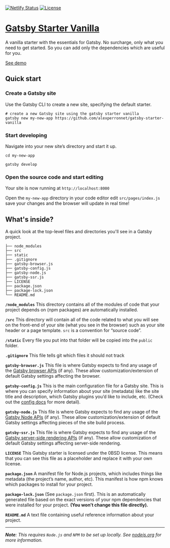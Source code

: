 [![Netlify Status](https://api.netlify.com/api/v1/badges/d4e3cf6e-e071-41fb-9c09-d0e5848daad1/deploy-status)](https://app.netlify.com/sites/gatsby-starter-vanilla/deploys)
[![License](https://img.shields.io/badge/License-BSD%200--Clause-blue.svg)](https://opensource.org/licenses/BSD-3-Clause)

# [Gatsby Starter Vanilla](https://gatsby-starter-vanilla.netlify.app)

A vanilla starter with the essentials for Gatsby. No surcharge, only what you need to get started. So you can add only the dependencies which are useful for you.

[See demo](https://gatsby-starter-vanilla.netlify.app)

## Quick start

### Create a Gatsby site

Use the Gatsby CLI to create a new site, specifying the default starter.

```shell
# create a new Gatsby site using the gatsby starter vanilla
gatsby new my-new-app https://github.com/alexperronnet/gatsby-starter-vanilla
```

### Start developing

Navigate into your new site’s directory and start it up.

```shell
cd my-new-app
```
```shell
gatsby develop
```

### Open the source code and start editing

Your site is now running at `http://localhost:8000`

Open the `my-new-app` directory in your code editor edit `src/pages/index.js` save your changes and the browser will update in real time!

## What's inside?

A quick look at the top-level files and directories you'll see in a Gatsby project.

```
├── node_modules
├── src
├── static
├── .gitignore
├── gatsby-browser.js
├── gatsby-config.js
├── gatsby-node.js
├── gatsby-ssr.js
├── LICENSE
├── package.json
├── package-lock.json
└── README.md
```

**`/node_modules`** This directory contains all of the modules of code that your project depends on (npm packages) are automatically installed.

**`/src`** This directory will contain all of the code related to what you will see on the front-end of your site (what you see in the browser) such as your site header or a page template. `src` is a convention for “source code”.

**`/static`** Every file you put into that folder will be copied into the `public` folder.

**`.gitignore`** This file tells git which files it should not track

**`gatsby-browser.js`** This file is where Gatsby expects to find any usage of the [Gatsby browser APIs](https://www.gatsbyjs.org/docs/browser-apis/) (if any). These allow customization/extension of default Gatsby settings affecting the browser.

**`gatsby-config.js`** This is the main configuration file for a Gatsby site. This is where you can specify information about your site (metadata) like the site title and description, which Gatsby plugins you’d like to include, etc. (Check out the [config docs](https://www.gatsbyjs.org/docs/gatsby-config/) for more detail).

**`gatsby-node.js`** This file is where Gatsby expects to find any usage of the [Gatsby Node APIs](https://www.gatsbyjs.org/docs/node-apis/) (if any). These allow customization/extension of default Gatsby settings affecting pieces of the site build process.

**`gatsby-ssr.js`** This file is where Gatsby expects to find any usage of the [Gatsby server-side rendering APIs](https://www.gatsbyjs.org/docs/ssr-apis/) (if any). These allow customization of default Gatsby settings affecting server-side rendering.

**`LICENSE`** This Gatsby starter is licensed under the 0BSD license. This means that you can see this file as a placeholder and replace it with your own license.

**`package.json`** A manifest file for Node.js projects, which includes things like metadata (the project’s name, author, etc). This manifest is how npm knows which packages to install for your project.

**`package-lock.json`** (See `package.json` first). This is an automatically generated file based on the exact versions of your npm dependencies that were installed for your project. **(You won’t change this file directly).**

**`README.md`** A text file containing useful reference information about your project.

---

_**Note**: This requires `Node.js` and `NPM` to be set up locally. See [nodejs.org](https://nodejs.org 'Redirect to nodejs.org') for more information._

